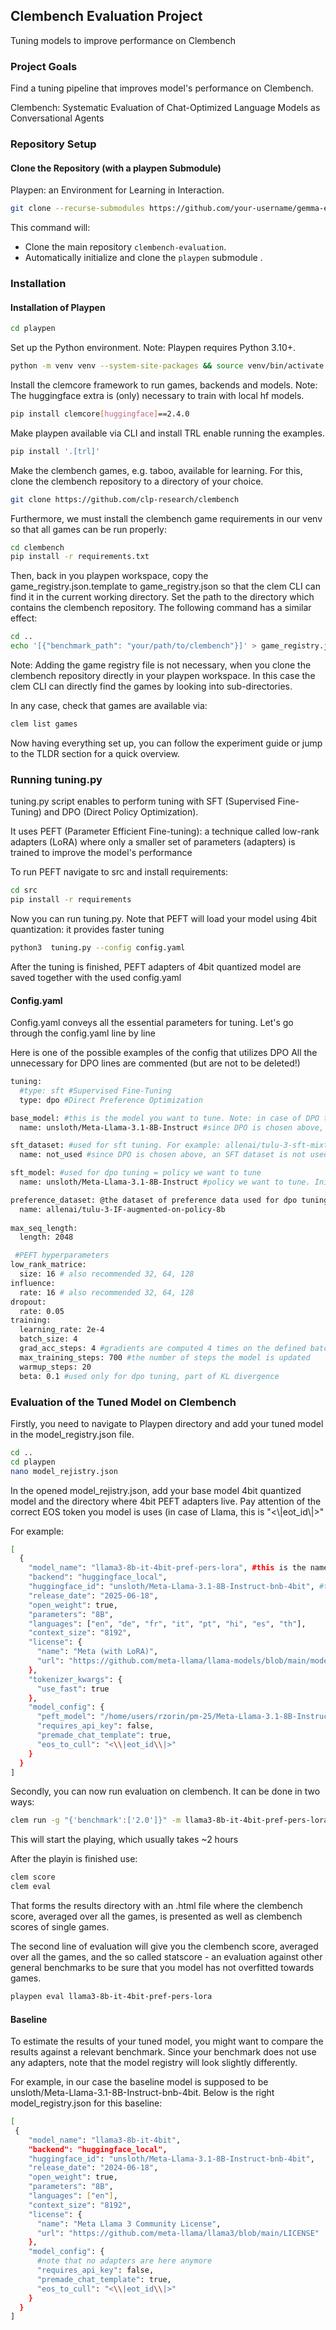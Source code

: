 ## Clembench Evaluation Project

Tuning models to improve performance on Clembench

### Project Goals

Find a tuning pipeline that improves model's performance on Clembench.

Clembench: Systematic Evaluation of Chat-Optimized Language Models as Conversational Agents

### Repository Setup

#### Clone the Repository (with a playpen Submodule)

Playpen: an Environment for Learning in Interaction.

```bash
git clone --recurse-submodules https://github.com/your-username/gemma-eval-project.git
```

This command will:
- Clone the main repository `clembench-evaluation`.
- Automatically initialize and clone the `playpen` submodule .

###  Installation

#### Installation of Playpen

```bash
cd playpen
```
Set up the Python environment. Note: Playpen requires Python 3.10+.

```bash
python -m venv venv --system-site-packages && source venv/bin/activate
```

Install the clemcore framework to run games, backends and models. Note: The huggingface extra is (only) necessary to train with local hf models.

```bash
pip install clemcore[huggingface]==2.4.0
```

Make playpen available via CLI and install TRL enable running the examples.

```bash
pip install '.[trl]'
```

Make the clembench games, e.g. taboo, available for learning. For this, clone the clembench repository to a directory of your choice.

```bash
git clone https://github.com/clp-research/clembench
```

Furthermore, we must install the clembench game requirements in our venv so that all games can be run properly:

```bash
cd clembench
pip install -r requirements.txt
```

Then, back in you playpen workspace, copy the game_registry.json.template to game_registry.json so that the clem CLI can find it in the current working directory. Set the path to the directory which contains the clembench repository. The following command has a similar effect:

```bash
cd ..
echo '[{"benchmark_path": "your/path/to/clembench"}]' > game_registry.json
```

Note: Adding the game registry file is not necessary, when you clone the clembench repository directly in your playpen workspace. In this case the clem CLI can directly find the games by looking into sub-directories.

In any case, check that games are available via:

```bash
clem list games
```

Now having everything set up, you can follow the experiment guide or jump to the TLDR section for a quick overview.

### Running tuning.py

tuning.py script enables to perform tuning with SFT (Supervised Fine-Tuning) and DPO (Direct Policy Optimization).

It uses PEFT (Parameter Efficient Fine-tuning): a technique called low-rank adapters (LoRA) where only a smaller set of parameters (adapters) is trained to improve the model's performance

To run PEFT navigate to src and install requirements:

```bash
cd src
pip install -r requirements
```
Now you can run tuning.py.
Note that PEFT will load your model using 4bit quantization: it provides faster tuning

```bash
python3  tuning.py --config config.yaml
```
After the tuning is finished, PEFT adapters of 4bit quantized model are saved together with the used config.yaml

#### Config.yaml


Config.yaml conveys all the essential parameters for tuning.
Let's go through the config.yaml line by line

Here is one of the possible examples of the config that utilizes DPO
All the unnecessary for DPO lines are commented (but are not to be deleted!)

```bash
tuning:
  #type: sft #Supervised Fine-Tuning
  type: dpo #Direct Preference Optimization

base_model: #this is the model you want to tune. Note: in case of DPO this equals the reference policy
  name: unsloth/Meta-Llama-3.1-8B-Instruct #since DPO is chosen above, this is a reference policy 

sft_dataset: #used for sft tuning. For example: allenai/tulu-3-sft-mixture
  name: not_used #since DPO is chosen above, an SFT dataset is not used

sft_model: #used for dpo tuning = policy we want to tune
  name: unsloth/Meta-Llama-3.1-8B-Instruct #policy we want to tune. Initially, coincides with the reference policy

preference_dataset: @the dataset of preference data used for dpo tuning
  name: allenai/tulu-3-IF-augmented-on-policy-8b
  
max_seq_length:
  length: 2048

 #PEFT hyperparameters
low_rank_matrice:
  size: 16 # also recommended 32, 64, 128
influence:
  rate: 16 # also recommended 32, 64, 128
dropout:
  rate: 0.05
training:
  learning_rate: 2e-4
  batch_size: 4
  grad_acc_steps: 4 #gradients are computed 4 times on the defined batch size, then the average of gradients is taken, and finally the model is updated; that gives one training (tuning) step
  max_training_steps: 700 #the number of steps the model is updated
  warmup_steps: 20
  beta: 0.1 #used only for dpo tuning, part of KL divergence
```

### Evaluation of the Tuned Model on Clembench

Firstly, you need to navigate to Playpen directory and add your tuned model in the model_registry.json file.

```bash
cd ..
cd playpen
nano model_rejistry.json
```

In the opened model_rejistry.json, add your base model 4bit quantized model and the directory where 4bit PEFT adapters live.
Pay attention of the correct EOS token you model is uses (in case of Llama, this is "<\\|eot_id\\|>"

For example:

```bash
[
  {
    "model_name": "llama3-8b-it-4bit-pref-pers-lora", #this is the name you will use for an evaluation run, see below 
    "backend": "huggingface_local",
    "huggingface_id": "unsloth/Meta-Llama-3.1-8B-Instruct-bnb-4bit", #this is your base model, and you will add the trained adapters to it, see below; note, the model is in 4bit quantization
    "release_date": "2025-06-18",
    "open_weight": true,
    "parameters": "8B",
    "languages": ["en", "de", "fr", "it", "pt", "hi", "es", "th"],
    "context_size": "8192",
    "license": {
      "name": "Meta (with LoRA)",
      "url": "https://github.com/meta-llama/llama-models/blob/main/models/llama3_1/LICENSE"
    },
    "tokenizer_kwargs": {
      "use_fast": true
    },
    "model_config": {
      "peft_model": "/home/users/rzorin/pm-25/Meta-Llama-3.1-8B-Instruct-bnb-4bit_finetuned_tulu-3-pref-personas-instruction-following", #this is the directory where the trained adapters live
      "requires_api_key": false,
      "premade_chat_template": true,
      "eos_to_cull": "<\\|eot_id\\|>"
    }
  }
]
```

Secondly, you can now run evaluation on clembench. It can be done in two ways:

```bash
clem run -g "{'benchmark':['2.0']}" -m llama3-8b-it-4bit-pref-pers-lora
```

This will start the playing, which usually takes ~2 hours

After the playin is finished use:
```bash
clem score
clem eval
```

That forms the results directory with an .html file where the clembench score, averaged over all the games, is presented as well as clembench scores of single games.

The second line of evaluation will give you the clembench score, averaged over all the games, and the so called statscore - an evaluation against other general benchmarks to be sure that you model has not overfitted towards games.

```bash
playpen eval llama3-8b-it-4bit-pref-pers-lora
```

#### Baseline

To estimate the results of your tuned model, you might want to compare the results against a relevant benchmark.
Since your benchmark does not use any adapters, note that the model registry will look slightly differently.

For example, in our case the baseline model is supposed to be unsloth/Meta-Llama-3.1-8B-Instruct-bnb-4bit. Below is the right model_registry.json for this baseline:

```bash
[
 {
    "model_name": "llama3-8b-it-4bit",
    "backend": "huggingface_local",
    "huggingface_id": "unsloth/Meta-Llama-3.1-8B-Instruct-bnb-4bit",
    "release_date": "2024-06-18",
    "open_weight": true,
    "parameters": "8B",
    "languages": ["en"],
    "context_size": "8192",
    "license": {
      "name": "Meta Llama 3 Community License",
      "url": "https://github.com/meta-llama/llama3/blob/main/LICENSE"
    },
    "model_config": {
      #note that no adapters are here anymore
      "requires_api_key": false,
      "premade_chat_template": true,
      "eos_to_cull": "<\\|eot_id\\|>"
    }
  }
]
```
